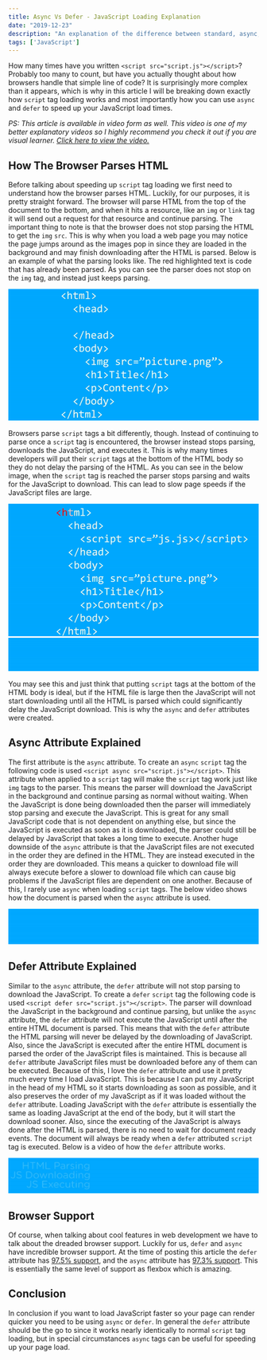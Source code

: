 ```yaml
---
title: Async Vs Defer - JavaScript Loading Explanation
date: "2019-12-23"
description: "An explanation of the difference between standard, async, and defer script tag loading, and which is the best to use."
tags: ['JavaScript']
---
```


How many times have you written `<script src="script.js"></script>`? Probably too many to count, but have you actually thought about how browsers handle that simple line of code? It is surprisingly more complex than it appears, which is why in this article I will be breaking down exactly how `script` tag loading works and most importantly how you can use `async` and `defer` to speed up your JavaScript load times.

*PS: This article is available in video form as well. This video is one of my better explanatory videos so I highly recommend you check it out if you are visual learner. [Click here to view the video.](https://youtu.be/Kpn2ajSa92c)*

## How The Browser Parses HTML

Before talking about speeding up `script` tag loading we first need to understand how the browser parses HTML. Luckily, for our purposes, it is pretty straight forward. The browser will parse HTML from the top of the document to the bottom, and when it hits a resource, like an `img` or `link` tag it will send out a request for that resource and continue parsing. The important thing to note is that the browser does not stop parsing the HTML to get the `img` `src`. This is why when you load a web page you may notice the page jumps around as the images pop in since they are loaded in the background and may finish downloading after the HTML is parsed. Below is an example of what the parsing looks like. The red highlighted text is code that has already been parsed. As you can see the parser does not stop on the `img` tag, and instead just keeps parsing.

![Browser HTML parsing when there are no script tags](videos/normal-parsing.gif)

Browsers parse `script` tags a bit differently, though. Instead of continuing to parse once a `script` tag is encountered, the browser instead stops parsing, downloads the JavaScript, and executes it. This is why many times developers will put their `script` tags at the bottom of the HTML body so they do not delay the parsing of the HTML. As you can see in the below image, when the `script` tag is reached the parser stops parsing and waits for the JavaScript to download. This can lead to slow page speeds if the JavaScript files are large.

![Browser HTML parsing with script tag in the head element](videos/head-parsing.gif)
![Browser HTML parsing timeline for script tag in the head element](videos/normal-parsing-timeline.gif)

You may see this and just think that putting `script` tags at the bottom of the HTML body is ideal, but if the HTML file is large then the JavaScript will not start downloading until all the HTML is parsed which could significantly delay the JavaScript download. This is why the `async` and `defer` attributes were created.

## Async Attribute Explained

The first attribute is the `async` attribute. To create an `async` `script` tag the following code is used `<script async src="script.js"></script>`. This attribute when applied to a `script` tag will make the `script` tag work just like `img` tags to the parser. This means the parser will download the JavaScript in the background and continue parsing as normal without waiting. When the JavaScript is done being downloaded then the parser will immediately stop parsing and execute the JavaScript. This is great for any small JavaScript code that is not dependent on anything else, but since the JavaScript is executed as soon as it is downloaded, the parser could still be delayed by JavaScript that takes a long time to execute. Another huge downside of the `async` attribute is that the JavaScript files are not executed in the order they are defined in the HTML. They are instead executed in the order they are downloaded. This means a quicker to download file will always execute before a slower to download file which can cause big problems if the JavaScript files are dependent on one another. Because of this, I rarely use `async` when loading `script` tags. The below video shows how the document is parsed when the `async` attribute is used.

![Browser HTML parsing timeline for an async script tag in the head element](videos/async-parsing-timeline.gif)

## Defer Attribute Explained

Similar to the `async` attribute, the `defer` attribute will not stop parsing to download the JavaScript. To create a `defer` `script` tag the following code is used `<script defer src="script.js"></script>`. The parser will download the JavaScript in the background and continue parsing, but unlike the `async` attribute, the `defer` attribute will not execute the JavaScript until after the entire HTML document is parsed. This means that with the `defer` attribute the HTML parsing will never be delayed by the downloading of JavaScript. Also, since the JavaScript is executed after the entire HTML document is parsed the order of the JavaScript files is maintained. This is because all `defer` attribute JavaScript files must be downloaded before any of them can be executed. Because of this, I love the `defer` attribute and use it pretty much every time I load JavaScript. This is because I can put my JavaScript in the head of my HTML so it starts downloading as soon as possible, and it also preserves the order of my JavaScript as if it was loaded without the `defer` attribute. Loading JavaScript with the `defer` attribute is essentially the same as loading JavaScript at the end of the body, but it will start the download sooner. Also, since the executing of the JavaScript is always done after the HTML is parsed, there is no need to wait for document ready events. The document will always be ready when a `defer` attributed `script` tag is executed. Below is a video of how the `defer` attribute works.

![Browser HTML parsing timeline for a defer script tag in the head element](videos/defer-parsing-timeline.gif)

## Browser Support

Of course, when talking about cool features in web development we have to talk about the dreaded browser support. Luckily for us, `defer` and `async` have incredible browser support. At the time of posting this article the `defer` attribute has [97.5% support](https://caniuse.com/#feat=script-defer), and the `async` attribute has [97.3% support](https://caniuse.com/#feat=script-async). This is essentially the same level of support as flexbox which is amazing.

## Conclusion

In conclusion if you want to load JavaScript faster so your page can render quicker you need to be using `async` or `defer`. In general the `defer` attribute should be the go to since it works nearly identically to normal `script` tag loading, but in special circumstances `async` tags can be useful for speeding up your page load.